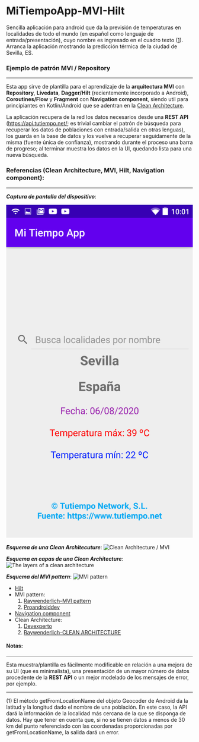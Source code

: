 # MiTiempoApp-MVI-Hilt

Sencilla aplicación para android que da la previsión de temperaturas en localidades de todo el mundo (en español como lenguaje de entrada/presentación), cuyo nombre es ingresado en el cuadro texto ([1](#nota)). Arranca la aplicación mostrando la predicción térmica de la ciudad de Sevilla, ES.


### Ejemplo de patrón MVI / Repository

------------


Esta app sirve de plantilla para el aprendizaje de la **arquitectura MVI** con **Repository**, **Livedata**, **Dagger/Hilt** (recientemente incorporado a Android), **Coroutines/Flow** y **Fragment** con **Navigation component**, siendo util para principiantes en Kotlin/Android que se adentran en la [Clean Architecture](https://devexperto.com/clean-architecture-android/ "Clean Architecture").

La aplicación recupera de la red los datos necesarios desde una **REST API** (https://api.tutiempo.net/; es trivial cambiar el patrón de búsqueda para recuperar los datos de poblaciones con entrada/salida en otras lenguas), los guarda en la base de datos y los vuelve a recuperar seguidamente de la misma (fuente única de confianza), mostrando durante el proceso una barra de progreso; al terminar muestra los datos en la UI, quedando lista para una nueva búsqueda.

### Referencias (Clean Architecture, MVI, Hilt, Navigation component):

------------
***Captura de pantalla del dispositivo***:

![screenshot](screenshot/Screenshot_2020-08-06-10-01-29.png)


***Esquema de una Clean Architecuture***:
![Clean Architecture / MVI](https://camo.githubusercontent.com/684982fb8b636b4ce55d981ba97a0309cee42eca/68747470733a2f2f636f64696e67776974686d697463682e73332e616d617a6f6e6177732e636f6d2f7374617469632f636f75727365732f32312f636c65616e5f6172636869746563747572655f6469616772616d732e706e67 "Clean Architecture / MVI")

***Esquema en capas de una Clean Architecture***:
![The layers of a clean architecture](https://koenig-media.raywenderlich.com/uploads/2019/06/Android-Clean-Architecture.png "The layers of a clean architecture")

***Esquema del MVI pattern***:
![MVI pattern](https://miro.medium.com/max/1282/1*q2oRSMrKQbHeEViPBNkavQ.png "MVI pattern")

- [Hilt](https://developer.android.com/training/dependency-injection/hilt-android "Hilt")
- MVI pattern:
	1. 	[Raywenderlich-MVI pattern](https://www.raywenderlich.com/817602-mvi-architecture-for-android-tutorial-getting-started "Raywenderlich")
	2. 	[Proandroiddev](https://proandroiddev.com/android-unidirectional-state-flow-without-rx-596f2f7637bb "Proandroiddev")
- [Navigation component](https://developer.android.com/guide/navigation/navigation-getting-started "Navigation component")
- Clean Architecture:
	1. [Devexperto](https://devexperto.com/clean-architecture-android/ "Devexperto")
	2. [Raywenderlich-CLEAN ARCHITECTURE](https://www.raywenderlich.com/3595916-clean-architecture-tutorial-for-android-getting-started "Raywenderlich")

#### Notas:

------------

Esta muestra/plantilla es fácilmente modificable en relación a una mejora de su UI (que es minimalista), una presentación de un mayor número de datos procedente de la **REST API** o un mejor modelado de los mensajes de error, por ejemplo.


------------


(<a name="nota">1</a>) El método getFromLocationName del objeto Geocoder de Android da la latitud y la longitud dado el nombre de una población. En este caso, la API dará la información de la localidad más cercana de la que se disponga de datos. Hay que tener en cuenta que, si no se tienen datos a menos de 30 km del punto referenciado con las coordenadas proporcionadas por getFromLocationName, la salida dará un error.
